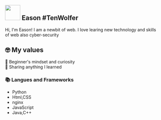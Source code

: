 ## <img width="50px" src="https://i.pinimg.com/736x/37/f2/84/37f28417c74ebadc70f3e4759afdb3de.jpg" /> Eason #TenWolfer

Hi, I'm Eason! I am a newbit of web. I love learing new technology and skills of web also cyber-security

## 🤓 My values
🍏 Beginner's mindset and curiosity<br>
🙌 Sharing anything I learned<br>

### 📚 Langues and Frameworks
- Python
- Html,CSS
- nginx
- JavaScript
- Java,C++
